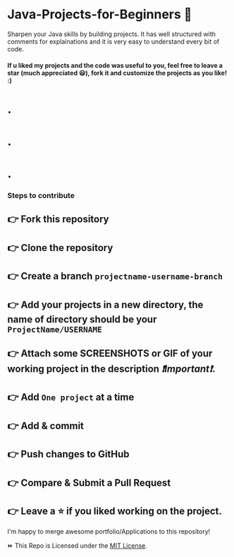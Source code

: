 # Java-Projects-for-Beginners 🚀
Sharpen your Java skills by building projects. It has well structured with comments for explainations and it is very easy to understand every bit of code.

#### If u liked my projects and the code was useful to you, feel free to leave a star (much appreciated 😃), fork it and customize the projects as you like! :)
# .
# .
# .
### Steps to contribute

## 👉 Fork this repository
## 👉 Clone the repository
## 👉 Create a branch `projectname-username-branch`
## 👉 Add your projects in a new directory, the name of directory should be your `ProjectName/USERNAME`

## 👉 Attach some SCREENSHOTS or GIF of your working project in the description _❗Important❗_.

## 👉 Add `One project` at a time
## 👉 Add & commit
## 👉 Push changes to GitHub
## 👉 Compare & Submit a Pull Request

## 👉 Leave a ⭐ if you liked working on the project.

I'm happy to merge awesome portfolio/Applications to this repository!

⏩ This Repo is Licensed under the [MIT License](LICENSE).
